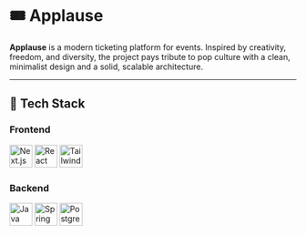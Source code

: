 # 🎟️ Applause

**Applause** is a modern ticketing platform for events. Inspired by creativity, freedom, and diversity, the project pays tribute to pop culture with a clean, minimalist design and a solid, scalable architecture.

---

## 🚀 Tech Stack

### Frontend
<p align="left">
  <img src="https://cdn.jsdelivr.net/gh/devicons/devicon/icons/nextjs/nextjs-original.svg" width="40" alt="Next.js"/>
  <img src="https://cdn.jsdelivr.net/gh/devicons/devicon/icons/react/react-original.svg" width="40" alt="React"/>
  <img src="https://cdn.jsdelivr.net/gh/devicons/devicon/icons/tailwindcss/tailwindcss-plain.svg" width="40" alt="TailwindCSS"/>
</p>

### Backend
<p align="left">
  <img src="https://cdn.jsdelivr.net/gh/devicons/devicon/icons/java/java-original.svg" width="40" alt="Java"/>
  <img src="https://cdn.jsdelivr.net/gh/devicons/devicon/icons/spring/spring-original.svg" width="40" alt="Spring Boot"/>
  <img src="https://cdn.jsdelivr.net/gh/devicons/devicon/icons/postgresql/postgresql-original.svg" width="40" alt="PostgreSQL"/>
</p>
